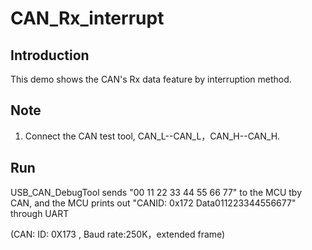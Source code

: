 # CAN_Rx_interrupt

## Introduction

This demo shows the  CAN's Rx data feature by interruption method.

## Note

1. Connect the CAN test tool, CAN_L--CAN_L，CAN_H--CAN_H. 

## Run

USB_CAN_DebugTool sends "00 11 22 33 44 55 66 77" to the MCU tby CAN, and the MCU prints out "CANID: 0x172 Data011223344556677" through UART

(CAN:  ID: 0X173 , Baud rate:250K，extended frame)
